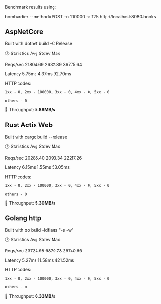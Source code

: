 
Benchmark results using:


bombardier --method=POST -n 100000 -c 125 http://localhost:8080/books

## AspNetCore

Built with dotnet build -C Release

:clock1: Statistics        Avg      Stdev        Max

  Reqs/sec     21804.69    2632.89   36775.64

  Latency        5.75ms     4.37ms    92.70ms

  HTTP codes:

    1xx - 0, 2xx - 100000, 3xx - 0, 4xx - 0, 5xx - 0

    others - 0

  &#x1F53C; Throughput:     **5.88MB/s**




## Rust Actix Web

Built with cargo build --release

:clock1: Statistics        Avg      Stdev        Max

  Reqs/sec     20285.40    2093.34   22217.26

  Latency        6.15ms     1.55ms    53.05ms

  HTTP codes:

    1xx - 0, 2xx - 100000, 3xx - 0, 4xx - 0, 5xx - 0

    others - 0

  &#x1F53C; Throughput:     **5.30MB/s**



## Golang http

Built with go build -ldflags "-s -w"

:clock1: Statistics        Avg      Stdev        Max

  Reqs/sec     23724.98    6870.73   29740.66

  Latency        5.27ms    11.58ms   421.52ms

  HTTP codes:

    1xx - 0, 2xx - 100000, 3xx - 0, 4xx - 0, 5xx - 0

    others - 0

  &#x1F53C; Throughput:     **6.33MB/s**





